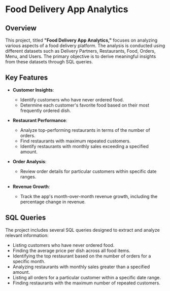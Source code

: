 # Food Delivery App Analytics

## Overview

This project, titled **"Food Delivery App Analytics,"** focuses on analyzing various aspects of a food delivery platform. The analysis is conducted using different datasets such as Delivery Partners, Restaurants, Food, Orders, Menu, and Users. The primary objective is to derive meaningful insights from these datasets through SQL queries.

## Key Features

- **Customer Insights**:
  - Identify customers who have never ordered food.
  - Determine each customer's favorite food based on their most frequently ordered dish.

- **Restaurant Performance**:
  - Analyze top-performing restaurants in terms of the number of orders.
  - Find restaurants with maximum repeated customers.
  - Identify restaurants with monthly sales exceeding a specified amount.

- **Order Analysis**:
  - Review order details for particular customers within specific date ranges.

- **Revenue Growth**:
  - Track the app's month-over-month revenue growth, including the percentage change in revenue.

## SQL Queries

The project includes several SQL queries designed to extract and analyze relevant information:

- Listing customers who have never ordered food.
- Finding the average price per dish across all food items.
- Identifying the top restaurant based on the number of orders for a specific month.
- Analyzing restaurants with monthly sales greater than a specified amount.
- Listing all orders for a particular customer within a specific date range.
- Finding restaurants with the maximum number of repeated customers.
